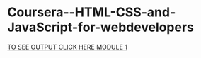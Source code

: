 # Coursera--HTML-CSS-and-JavaScript-for-webdevelopers


[TO SEE OUTPUT CLICK HERE MODULE 1](https://anusha20219.github.io/Coursera--HTML-CSS-and-JavaScript-for-webdevelopers/)
